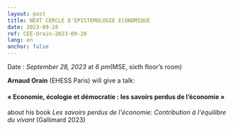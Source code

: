 ```yaml
---
layout: post
title: NEXT CERCLE D'EPISTEMOLOGIE ECONOMIQUE
date: 2023-09-28
ref: CEE-Orain-2023-09-28
lang: en
anchor: false
---
```



<i class="fas fa-table"></i> Date : _September 28, 2023_ at _6 pm_(MSE, sixth floor’s room)

**Arnaud Orain** (EHESS Paris) will give a talk:

#### « Economie, écologie et démocratie : les savoirs perdus de l’économie »

about his book *Les savoirs perdus de l'économie: Contribution à l'équilibre du vivant* (Gallimard 2023)
